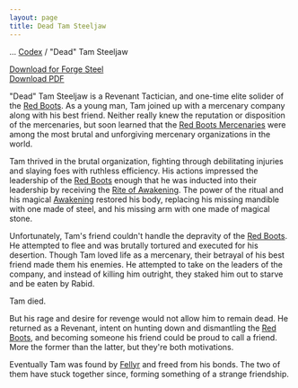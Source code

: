 ```yaml
---
layout: page
title: Dead Tam Steeljaw
---
```

<span class="breadcrumbs" markdown="1">... [Codex](/codex) / "Dead" Tam Steeljaw</span>

<div class="download-container"><a class="download-file" href="/assets/forge-steel/Dead-Tam-Steeljaw.drawsteel-hero"><span class="download-icon"><i class="fa fa-download"></i></span><span class="download-text">Download for Forge Steel</span></a></div>

<div class="download-container"><a class="download-file" href="/assets/forge-steel/Dead-Tam-Steeljaw.pdf" target="_blank"><span class="download-icon"><i class="fa fa-download"></i></span><span class="download-text">Download PDF</span></a></div>

"Dead" Tam Steeljaw is a Revenant Tactician, and one-time elite solider of the [Red Boots](/codex/organizations/red-boots). As a young man, Tam joined up with a mercenary company along with his best friend. Neither really knew the reputation or disposition of the mercenaries, but soon learned that the [Red Boots Mercenaries](/codex/organizations/red-boots) were among the most brutal and unforgiving mercenary organizations in the world.

Tam thrived in the brutal organization, fighting through debilitating injuries and slaying foes with ruthless efficiency. His actions impressed the leadership of the [Red Boots](/codex/organizations/red-boots) enough that he was inducted into their leadership by receiving the [Rite of Awakening](/codex/the-rite-of-awakening). The power of the ritual and his magical [Awakening](/codex/the-awakened) restored his body, replacing his missing mandible with one made of steel, and his missing arm with one made of magical stone.

Unfortunately, Tam's friend couldn't handle the depravity of the [Red Boots](/codex/organizations/red-boots). He attempted to flee and was brutally tortured and executed for his desertion. Though Tam loved life as a mercenary, their betrayal of his best friend made them his enemies. He attempted to take on the leaders of the company, and instead of killing him outright, they staked him out to starve and be eaten by Rabid.

Tam died.

But his rage and desire for revenge would not allow him to remain dead. He returned as a Revenant, intent on hunting down and dismantling the [Red Boots](/codex/organizations/red-boots), and becoming someone his friend could be proud to call a friend. More the former than the latter, but they're both motivations.

Eventually Tam was found by [Fellyr](/codex/characters/fellyr) and freed from his bonds. The two of them have stuck together since, forming something of a strange friendship.